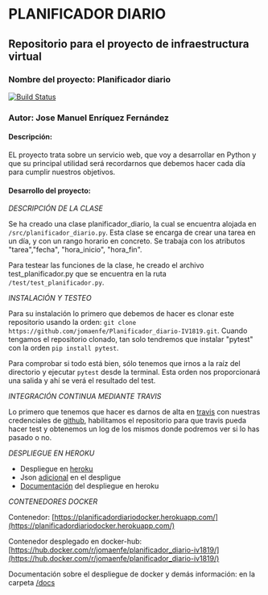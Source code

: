 # PLANIFICADOR DIARIO

## Repositorio para el proyecto de infraestructura virtual

### Nombre del proyecto: Planificador diario

[![Build Status](https://travis-ci.org/jomaenfe/Planificador_diario-IV1819.svg?branch=master)](https://travis-ci.org/jomaenfe/Planificador_diario-IV1819)

### Autor: Jose Manuel Enríquez Fernández

#### Descripción:

EL proyecto trata sobre un servicio web, que voy a desarrollar en Python y que su principal utilidad será recordarnos que debemos hacer cada día para cumplir nuestros objetivos.

#### Desarrollo del proyecto:

 *DESCRIPCIÓN DE LA CLASE*

Se ha creado una clase planificador_diario, la cual se encuentra alojada en `/src/planificador_diario.py`. Esta clase se encarga de crear una tarea en un día, y con un rango horario en concreto. Se trabaja con los atributos "tarea","fecha", "hora_inicio", "hora_fin".

Para testear las funciones de la clase, he creado el archivo test_planificador.py que se encuentra en la ruta `/test/test_planificador.py`.

 *INSTALACIÓN Y TESTEO*

Para su instalación lo primero que debemos de hacer es clonar este repositorio usando la orden: ` git clone https://github.com/jomaenfe/Planificador_diario-IV1819.git `. Cuando tengamos el repositorio clonado, tan solo tendremos que instalar "pytest" con la orden  `pip install pytest`. 

Para comprobar si todo está bien, sólo tenemos que irnos a la raíz del directorio y ejecutar `pytest` desde la terminal. Esta orden nos proporcionará una salida y ahí se verá el resultado del test.

*INTEGRACIÓN CONTINUA MEDIANTE TRAVIS*

Lo primero que tenemos que hacer es darnos de alta en [travis](https://travis-ci.org/) con nuestras credenciales de [github](https://github.com/), habilitamos el repositorio para que travis pueda hacer test y obtenemos un log de los mismos donde podremos ver si lo has pasado o no.

*DESPLIEGUE EN HEROKU*

- Despliegue en [heroku](https://planificadordiario.herokuapp.com/)
- Json [adicional](https://planificadordiario.herokuapp.com/status) en el despligue
- [Documentación](https://github.com/jomaenfe/Planificador_diario-IV1819/blob/master/docs/despliegue.md) del despliegue en heroku

*CONTENEDORES DOCKER*

Contenedor: [https://planificadordiariodocker.herokuapp.com/](https://planificadordiariodocker.herokuapp.com/)

Contenedor desplegado en docker-hub: [https://hub.docker.com/r/jomaenfe/planificador_diario-iv1819/](https://hub.docker.com/r/jomaenfe/planificador_diario-iv1819/)

Documentación sobre el despliegue de docker y demás información: en la carpeta [/docs](https://github.com/jomaenfe/Planificador_diario-IV1819/tree/master/docs)
